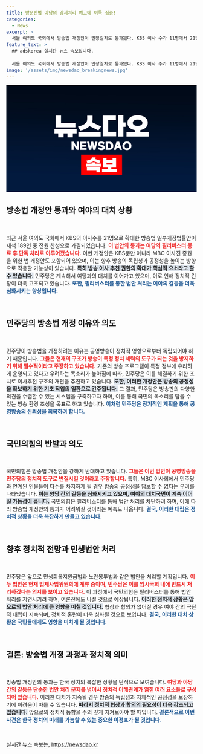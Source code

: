 ```yaml
---
title: 방문진법 야당의 강제처리 예고에 이목 집중!
categories:
  - News
excerpt: >
  서울 여의도 국회에서 방송법 개정안이 만장일치로 통과됐다. KBS 이사 수가 11명에서 21명으로 확대되며, 여당의 필리버스터 강제 종료 뒤 민주당 단독 처리로 여야 대치가 심화되고 있다. 민생 관련 법안 상정도 예고돼 정국의 긴장이 계속될 전망이다.
feature_text: >
  ## adskorea 실시간 뉴스 속보입니다.

  서울 여의도 국회에서 방송법 개정안이 만장일치로 통과됐다. KBS 이사 수가 11명에서 21명으로 확대되며, 여당의 필리버스터 강제 종료 뒤 민주당 단독 처리로 여야 대치가 심화되고 있다. 민생 관련 법안 상정도 예고돼 정국의 긴장이 계속될 전망이다.
image: '/assets/img/newsdao_breakingnews.jpg'
---
```


<p><img src="/assets/img/newsdao_breakingnews.jpg" alt="adskorea 속보" /></p>

<h2 data-ke-size="size26">방송법 개정안 통과와 여야의 대치 상황</h2>

<p data-ke-size="size16">&nbsp;</p>

<p>최근 서울 여의도 국회에서 KBS의 이사수를 21명으로 확대한 방송법 일부개정법률안이 재석 189인 중 전원 찬성으로 가결되었습니다. <b><span style="color: #ee2323;">이 법안의 통과는 여당의 필리버스터 종료 후 단독 처리로 이루어졌습니다.</span></b> 이번 개정안은 KBS뿐만 아니라 MBC 이사진 증원을 위한 법 개정안도 포함되어 있으며, 이는 향후 방송의 독립성과 공정성을 높이는 방향으로 작용할 가능성이 있습니다. <b><span style="background-color: #21538527;">특히 방송 이사 추천 권한의 확대가 핵심적 요소라고 할 수 있습니다.</span></b> 민주당은 계속해서 여당과의 대치를 이어가고 있으며, 이로 인해 정치적 긴장이 더욱 고조되고 있습니다. <b><span style="color: #1a5490;">또한, 필리버스터를 통한 법안 처리는 여야의 갈등을 더욱 심화시키는 양상입니다.</span></b></p>

<p data-ke-size="size16">&nbsp;</p>

<h2 data-ke-size="size26">민주당의 방송법 개정 이유와 의도</h2>

<p data-ke-size="size16">&nbsp;</p>

<p>민주당이 방송법을 개정하려는 이유는 공영방송이 정치적 영향으로부터 독립되어야 하기 때문입니다. <b><span style="color: #ee2323;">그들은 현재의 구조가 방송이 특정 정치 세력의 도구가 되는 것을 방지하기 위해 필수적이라고 주장하고 있습니다.</span></b> 기존의 방송 프로그램이 특정 정부에 유리하게 운영되고 있다고 우려하는 목소리가 높아짐에 따라, 민주당은 이를 해결하기 위한 조치로 이사추천 구조의 개편을 추진하고 있습니다. <b><span style="background-color: #21538527;">또한, 이러한 개정안은 방송의 공정성을 확보하기 위한 기초 작업의 일환으로 간주됩니다.</span></b> 그 결과, 민주당은 방송판의 다양한 의견을 수렴할 수 있는 시스템을 구축하고자 하며, 이를 통해 국민의 목소리를 담을 수 있는 방송 환경 조성을 목표로 하고 있습니다. <b><span style="color: #1a5490;">이처럼 민주당은 장기적인 계획을 통해 공영방송의 신뢰성을 회복하려 합니다.</span></b></p>

<p data-ke-size="size16">&nbsp;</p>

<h2 data-ke-size="size26">국민의힘의 반발과 의도</h2>

<p data-ke-size="size16">&nbsp;</p>

<p>국민의힘은 방송법 개정안을 강하게 반대하고 있습니다. <b><span style="color: #ee2323;">그들은 이번 법안이 공영방송을 민주당의 정치적 도구로 변질시킬 것이라고 주장합니다.</span></b> 특히, MBC 이사회에서 민주당과 연계된 인물들이 다수를 차지하게 될 경우 방송의 공정성을 담보할 수 없다는 우려를 나타냈습니다. <b><span style="background-color: #21538527;">이는 양당 간의 갈등을 심화시키고 있으며, 여야의 대치국면이 계속 이어질 가능성이 큽니다.</span></b> 국민의힘은 필리버스터를 통해 법안 처리를 차단하려 하며, 이에 따라 방송법 개정안의 통과가 어려워질 것이라는 예측도 나옵니다. <b><span style="color: #1a5490;">결국, 이러한 대립은 정치적 상황을 더욱 복잡하게 만들고 있습니다.</span></b></p>

<p data-ke-size="size16">&nbsp;</p>

<h2 data-ke-size="size26">향후 정치적 전망과 민생법안 처리</h2>

<p data-ke-size="size16">&nbsp;</p>

<p>민주당은 앞으로 민생회복지원금법과 노란봉투법과 같은 법안을 처리할 계획입니다. <b><span style="color: #ee2323;">이 두 법안은 현재 법제사법위원회에 계류 중이며, 민주당은 이를 임시국회 내에 반드시 처리하겠다는 의지를 보이고 있습니다.</span></b> 이 과정에서 국민의힘은 필리버스터를 통해 법안 처리를 지연시키려 하며, 여론전에도 나설 것으로 예상됩니다. <b><span style="background-color: #21538527;">이러한 정치적 상황은 앞으로의 법안 처리에 큰 영향을 미칠 것입니다.</span></b> 협상과 합의가 없어질 경우 여야 간의 극단적 대립이 지속되며, 정치적 혼란이 더욱 심화될 것으로 보입니다. <b><span style="color: #1a5490;">결국, 이러한 대치 상황은 국민들에게도 영향을 미치게 될 것입니다.</span></b></p>

<p data-ke-size="size16">&nbsp;</p>

<h2 data-ke-size="size26">결론: 방송법 개정 과정과 정치적 의미</h2>

<p data-ke-size="size16">&nbsp;</p>

<p>방송법 개정안의 통과는 한국 정치의 복잡한 상황을 단적으로 보여줍니다. <b><span style="color: #ee2323;">여당과 야당 간의 갈등은 단순한 법안 처리 문제를 넘어서 정치적 이해관계가 얽힌 여러 요소들로 구성되어 있습니다.</span></b> 이러한 대치가 지속될 경우 방송의 독립성과 자체적인 공정성을 보장하기에 어려움이 따를 수 있습니다. <b><span style="background-color: #21538527;">따라서 정치적 협상과 합의의 필요성이 더욱 강조되고 있습니다.</span></b> 앞으로의 정치적 동향을 주의 깊게 지켜보아야 할 때입니다. <b><span style="color: #1a5490;">결론적으로 이번 사건은 한국 정치의 미래를 가늠할 수 있는 중요한 이정표가 될 것입니다.</span></b></p>

<p data-ke-size="size16">&nbsp;</p>
실시간 뉴스 속보는, <a href="https://newsdao.kr" rel="dofollow">https://newsdao.kr</a>


